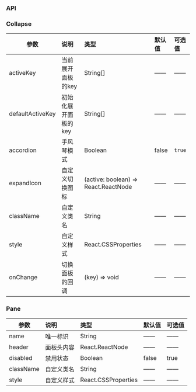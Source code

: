### API
### Collapse

| 参数         |说明        |类型 |默认值 |可选值 |
| ------------ | :----------------|:------- | :----- | :----- |
| activeKey         |当前展开面板的key |String[] |—— |—— |
| defaultActiveKey |初始化展开面板的key |String[] |—— |—— |
| accordion |手风琴模式 |Boolean |false |`true` |
| expandIcon |自定义切换图标 |(active: boolean) => React.ReactNode |——|—— |
| className      |自定义类名  |String |—— |—— |
| style      |自定义样式  |React.CSSProperties |—— |—— |
| onChange    | 切换面板的回调 |       (key) => void |—— |—— |

### Pane

| 参数         |说明        |类型 |默认值 |可选值 |
| ------------ | :----------------|:------- | :----- | :----- |
| name |唯一标识 |String |—— |—— |
| header |面板头内容 |React.ReactNode |—— |——|
| disabled |禁用状态 |Boolean |false |true|
| className      |自定义类名  |String |—— |—— |
| style      |自定义样式  |React.CSSProperties |—— |—— |
